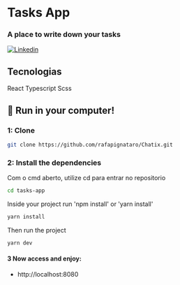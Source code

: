 <br />
<h1>Tasks App</h1>
<h3>A place to write down your tasks</h3>
<a href="https://www.linkedin.com/in/rafael-pignataro/"><img alt="Linkedin" src="https://img.shields.io/badge/-Linkedin-blue" /></a>
</p>

## Tecnologias
  React
  Typescript
  Scss

## :rocket: Run in your computer!

### 1: Clone

```sh
git clone https://github.com/rafapignataro/Chatix.git
```

### 2: Install the dependencies
Com o cmd aberto, utilize cd para entrar no repositorio

```sh
cd tasks-app
```

Inside your project run 'npm install' or 'yarn install'
```sh
yarn install
```

Then run the project
```sh
yarn dev
```

#### 3 Now access and enjoy: 
- http://localhost:8080
